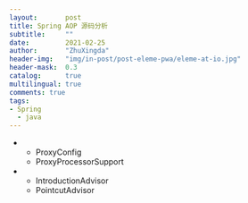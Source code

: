 ```yaml
---
layout:       post
title: Spring AOP 源码分析
subtitle:     ""
date:         2021-02-25
author:       "ZhuXingda"
header-img:   "img/in-post/post-eleme-pwa/eleme-at-io.jpg"
header-mask:  0.3
catalog:      true
multilingual: true
comments: true
tags:
- Spring
  - java 
---
```


- 
    - ProxyConfig
    - ProxyProcessorSupport
    
- 
    - IntroductionAdvisor
    - PointcutAdvisor